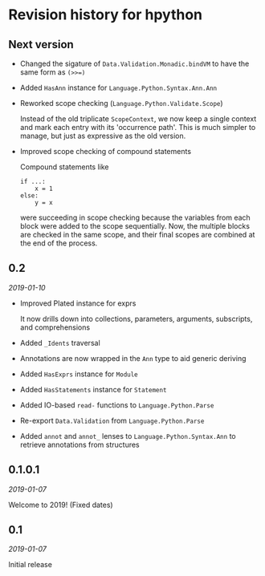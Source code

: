 # Revision history for hpython

## Next version

* Changed the sigature of `Data.Validation.Monadic.bindVM` to have the same form as
  `(>>=)`
  
* Added `HasAnn` instance for `Language.Python.Syntax.Ann.Ann`

* Reworked scope checking (`Language.Python.Validate.Scope`)

  Instead of the old triplicate `ScopeContext`, we now keep a single context
  and mark each entry with its 'occurrence path'. This is much simpler to manage,
  but just as expressive as the old version.
  
* Improved scope checking of compound statements

  Compound statements like
  
  ```
  if ...:
      x = 1
  else:
      y = x
  ```
  
  were succeeding in scope checking because the variables from each block were
  added to the scope sequentially. Now, the multiple blocks are checked in the
  same scope, and their final scopes are combined at the end of the process.

## 0.2

*2019-01-10*

* Improved Plated instance for exprs

  It now drills down into collections, parameters, arguments, subscripts, and
  comprehensions
  
* Added `_Idents` traversal

* Annotations are now wrapped in the `Ann` type to aid generic deriving

* Added `HasExprs` instance for `Module`

* Added `HasStatements` instance for `Statement`

* Added IO-based `read-` functions to `Language.Python.Parse`

* Re-export `Data.Validation` from `Language.Python.Parse`

* Added `annot` and `annot_` lenses to `Language.Python.Syntax.Ann` to retrieve
  annotations from structures

## 0.1.0.1

*2019-01-07*

Welcome to 2019! (Fixed dates)

## 0.1

*2019-01-07*

Initial release
